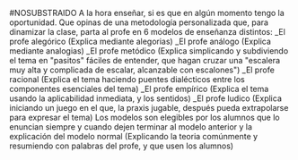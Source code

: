 #NOSUBSTRAIDO 
A la hora enseñar, si es que en algún momento tengo la oportunidad. Que opinas de una metodología personalizada que, para dinamizar la clase, parta al profe en 6 modelos de enseñanza distintos: _El profe alegórico (Explica mediante alegorias) _El profe análogo (Explica mediante analogias) _El profe metódico (Explica simplicando y subdiviendo el tema en "pasitos" fáciles de entender, que hagan cruzar una "escalera muy alta y complicada de escalar, alcanzable con escalones") _El profe racional (Explica el tema haciendo puentes dialécticos entre los componentes esenciales del tema) _El profe empírico (Explica el tema usando la aplicabilidad inmediata, y los sentidos) _El profe ludico (Explica iniciando un juego en el que, la praxis jugable, después pueda extrapolarse para expresar el tema) Los modelos son elegibles por los alumnos que lo enuncian siempre y cuando dejen terminar al modelo anterior y la explicación del modelo normal (Explicando la teoria comúnmente y resumiendo con palabras del profe, y que usen los alumnos)